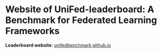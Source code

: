 # Website of UniFed-leaderboard: A Benchmark for Federated Learning Frameworks

**Leaderboard website**: [unifedbenchmark.github.io](https://unifedbenchmark.github.io/)
